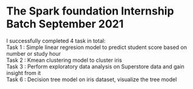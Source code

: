 # The Spark foundation Internship Batch September 2021

I successfully completed 4 task in total: <br/>
Task 1 : Simple linear regresion model to predict student score based on number or study hour <br/>
Task 2 : Kmean clustering model to cluster iris <br/>
Task 3 : Perform exploratory data analysis on Superstore data and gain insight from it <br/>
Task 6 : Decision tree model on iris dataset, visualize the tree model <br/>
